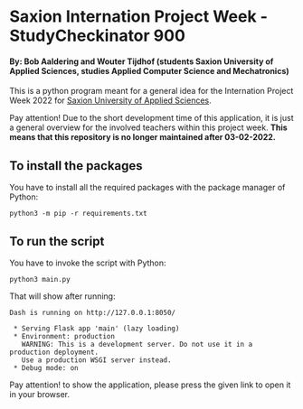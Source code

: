 # Saxion Internation Project Week - StudyCheckinator 900

#### By: Bob Aaldering and Wouter Tijdhof (students Saxion University of Applied Sciences, studies Applied Computer Science and Mechatronics) 

This is a python program meant for a general idea for the Internation Project Week 2022 for [Saxion University of Applied Sciences](https://www.saxion.edu).

Pay attention! Due to the short development time of this application, it is just a general overview for the involved teachers within this project week. **This means that this repository is no longer maintained after 03-02-2022.**

## To install the packages

You have to install all the required packages with the package manager of Python:

```
python3 -m pip -r requirements.txt
```

## To run the script

You have to invoke the script with Python:

```
python3 main.py
```

That will show after running:

```
Dash is running on http://127.0.0.1:8050/

 * Serving Flask app 'main' (lazy loading)
 * Environment: production
   WARNING: This is a development server. Do not use it in a production deployment.
   Use a production WSGI server instead.
 * Debug mode: on
```

Pay attention! to show the application, please press the given link to open it in your browser.